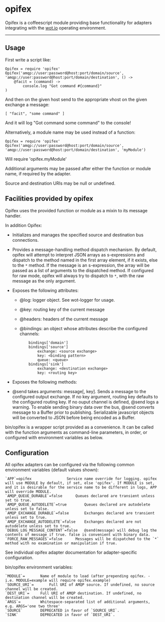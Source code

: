 # opifex

Opifex is a coffeescript module providing base functionality for adapters integrating with the [wot.io](http://wot.io) operating environment.

-----

## Usage

First write a script like:

	Opifex = require 'opifex'
	Opifex('amqp://user:password@host:port/domain/source', 'amqp://user:password@host:port/domain/destination', () ->
		@facit = (command) ->
			console.log "Got command #{command}"
	)


And then on the given host send to the appropriate vhost on the given exchange a message:

	[ "facit", "some command" ]

And it will log "Got command some command" to the console!

Alternatively, a module name may be used instead of a function:

	Opifex = require 'opifex'
	Opifex('amqp://user:password@host:port/domain/source', 'amqp://user:password@host:port/domain/destination', 'myModule')

Will require 'opifex.myModule'

Additional arguments may be passed after either the function or module name, if required by the adapter.

Source and destination URIs may be null or undefined.

## Facilities provided by opifex

Opifex uses the provided function or module as a mixin to its message handler.

In addition Opifex:

* Initializes and manages the specified source and destination bus connections.
* Provides a message-handling method dispatch mechanism. By default, opifex will attempt to interpret JSON arrays as s-expressions and dispatch to the method named in the first array element, if it exists, else to the `*` method. If the message is an s-expression, the array will be passed as a list of arguments to the dispatched method. If configured for raw mode, opifex will always try to dispatch to `*`, with the raw message as the only argument.
* Exposes the following attributes:

  * @log: logger object. See wot-logger for usage.
  * @key: routing key of the current message
  * @headers: headers of the current message
  * @bindings: an object whose attributes describe the configured channels:

			bindings['domain']
			bindings['source']
				exchange: <source exchange>
				key: <binding pattern>
				queue: <queue>
			bindings['sink']
				exchange: <destination exchange>
				key: <routing key>

* Exposes the following methods:
*   @send takes arguments: message[, key]. Sends a message to the configured output exchange. If no key argument, routing key defaults to the configured routing key. If no ouput channel is defined, @send logs a warning. To enable sending binary data over the bus, @send converts message to a Buffer prior to publishing. Serializable javascript objects will be converted to JSON before being encoded as a Buffer. 

bin/opifex is a wrapper script provided as a convenience. It can be called with the function arguments as command-line parameters, in order, or configured with environment variables as below.

## Configuration

All opifex adapters can be configured via the following common environment variables (default values shown):

	`APP`=opifex				Service name override for logging. opifex will use MODULE by default, if set, else 'opifex'. If MODULE is set, and it is desirable for the service name to be different in logs, APP will override MODULE.
	`AMQP_QUEUE_DURABLE`=false		Queues declared are transient unless set to true.
	`AMQP_QUEUE_AUTODELETE`=true		Queues declared are autodelete unless set to false.
	`AMQP_EXCHANGE_DURABLE`=false		Exchanges declared are transient unless set to true.
	`AMQP_EXCHANGE_AUTODELETE`=false	Exchanges declared are not autodelete unless set to true.
	`DEBUG_LOG_MESSAGE_CONTENT`=false	@send(message) will debug log the contents of message if true. false is convenient with binary data. 
	`FORCE_RAW_MESSAGES`=false		Messages will be dispatched to the `*` method with no examination or manipulation if true.

See individual opifex adapter documentation for adapter-specific configuration.

bin/opifex environment variables:

	
	`MODULE`=		Name of module to load (after prepending opifex. - i.e. MODULE=example will require opifex.example)
	`SOURCE_URI`=		Full URI of AMQP source. If undefined, no source channel will be created.
	`DEST_URI`=		Full URI of AMQP destination. If undefined, no destination channel will be created.
	`ARGS`=			Whitespace-separated list of additional arguments, e.g. ARGS='one two three'
	`SOURCE`		DEPRECATED in favor of `SOURCE_URI`.
	`SINK`			DEPRECATED in favor of `DEST_URI`.


